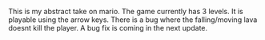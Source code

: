 This is my abstract take on mario. The game currently has 3 levels. It is playable using the arrow keys. 
There is a bug where the falling/moving lava doesnt kill the player.
A bug fix is coming in the next update.
